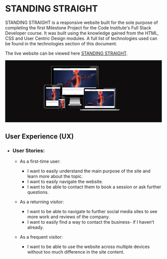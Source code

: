 # STANDING STRAIGHT

STANDING STRAIGHT is a responsive website built for the sole purpose of completing the first Milestone Project for the Code Institute's Full Stack Developer course. It was built using the knowledge gained from the HTML, CSS and User Centric Design modules. A full list of technologies used can be found in the technologies section of this document.

The live website can be viewed here [STANDING STRAIGHT](https://bogdanmaria.github.io/standingstraight/).

![Amiresponsive image of Standing Straight](readme-folder/mockup.png)

## User Experience (UX)

- ### User Stories:
	- As a first-time user:
        - I want to easily understand the main purpose of the site and learn more about the topic.
		- I want to easily navigate the website.
		- I want to be able to contact them to book a session or ask further questions.
	
	- As a returning visitor:
		- I want to be able to navigate to further social media sites to see more work and reviews of the company.
		- I want to easily find a way to contact the business- if I haven’t already.

    - As a frequent visitor:
        - I want to be able to use the website across multiple devices without too much difference in the site content.

